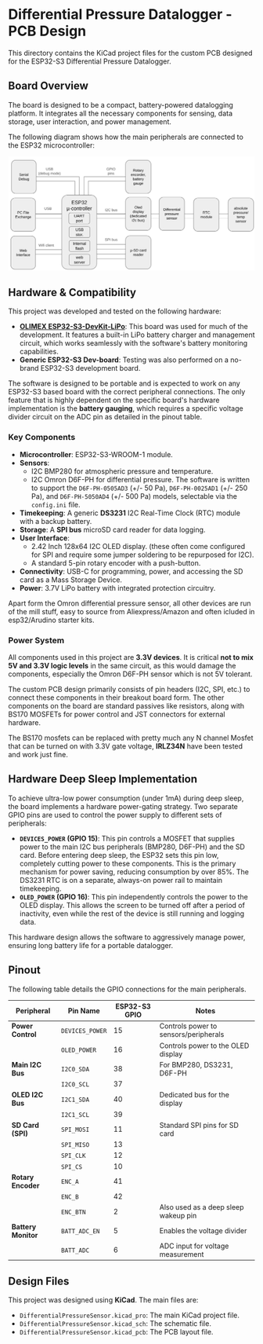 # Differential Pressure Datalogger - PCB Design

This directory contains the KiCad project files for the custom PCB designed for the ESP32-S3 Differential Pressure Datalogger.

## Board Overview

The board is designed to be a compact, battery-powered datalogging platform. It integrates all the necessary components for sensing, data storage, user interaction, and power management.

The following diagram shows how the main peripherals are connected to the ESP32 microcontroller:

![Overall Architecture](overall_arch.png)

## Hardware & Compatibility

This project was developed and tested on the following hardware:

*   **[OLIMEX ESP32-S3-DevKit-LiPo](https://github.com/OLIMEX/ESP32-S3-DevKit-LiPo)**: This board was used for much of the development. It features a built-in LiPo battery charger and management circuit, which works seamlessly with the software's battery monitoring capabilities.
*   **Generic ESP32-S3 Dev-board**: Testing was also performed on a no-brand ESP32-S3 development board.

The software is designed to be portable and is expected to work on any ESP32-S3 based board with the correct peripheral connections. The only feature that is highly dependent on the specific board's hardware implementation is the **battery gauging**, which requires a specific voltage divider circuit on the ADC pin as detailed in the pinout table.

### Key Components

*   **Microcontroller**: ESP32-S3-WROOM-1 module.
*   **Sensors**:
    *   I2C BMP280 for atmospheric pressure and temperature.
    *   I2C Omron D6F-PH for differential pressure. The software is written to support the `D6F-PH-0505AD3` (+/- 50 Pa), `D6F-PH-0025AD1` (+/- 250 Pa), and `D6F-PH-5050AD4` (+/- 500 Pa) models, selectable via the `config.ini` file.
*   **Timekeeping**: A generic **DS3231** I2C Real-Time Clock (RTC) module with a backup battery.
*   **Storage**: A **SPI bus** microSD card reader for data logging.
*   **User Interface**:
    *   2.42 Inch 128x64 I2C OLED display. (these often come configured for SPI and require some jumper soldering to be repurposed for I2C). 
    *   A standard 5-pin rotary encoder with a push-button.
*   **Connectivity**: USB-C for programming, power, and accessing the SD card as a Mass Storage Device.
*   **Power**: 3.7V LiPo battery with integrated protection circuitry. 

Apart form the Omron differential pressure sensor, all other devices are run of the mill stuff, easy to source from Aliexpress/Amazon and often icluded in esp32/Arudino starter kits. 

### Power System

All components used in this project are **3.3V devices**. It is critical **not to mix 5V and 3.3V logic levels** in the same circuit, as this would damage the components, especially the Omron D6F-PH sensor which is not 5V tolerant.

The custom PCB design primarily consists of pin headers (I2C, SPI, etc.) to connect these components in their breakout board form. The other components on the board are standard passives like resistors, along with BS170 MOSFETs for power control and JST connectors for external hardware.

The BS170 mosfets can be replaced with pretty much any N channel Mosfet that can be turned on with 3.3V gate voltage, **IRLZ34N** have been tested and work just fine.

## Hardware Deep Sleep Implementation

To achieve ultra-low power consumption (under 1mA) during deep sleep, the board implements a hardware power-gating strategy. Two separate GPIO pins are used to control the power supply to different sets of peripherals:

*   **`DEVICES_POWER` (GPIO 15)**: This pin controls a MOSFET that supplies power to the main I2C bus peripherals (BMP280, D6F-PH) and the SD card. Before entering deep sleep, the ESP32 sets this pin low, completely cutting power to these components. This is the primary mechanism for power saving, reducing consumption by over 85%. The DS3231 RTC is on a separate, always-on power rail to maintain timekeeping.
*   **`OLED_POWER` (GPIO 16)**: This pin independently controls the power to the OLED display. This allows the screen to be turned off after a period of inactivity, even while the rest of the device is still running and logging data.

This hardware design allows the software to aggressively manage power, ensuring long battery life for a portable datalogger.

## Pinout

The following table details the GPIO connections for the main peripherals.

| Peripheral              | Pin Name        | ESP32-S3 GPIO | Notes                               |
| ----------------------- | --------------- | ------------- | ----------------------------------- |
| **Power Control**       | `DEVICES_POWER` | 15            | Controls power to sensors/peripherals |
|                         | `OLED_POWER`    | 16            | Controls power to the OLED display    |
| **Main I2C Bus**        | `I2C0_SDA`      | 38            | For BMP280, DS3231, D6F-PH          |
|                         | `I2C0_SCL`      | 37            |                                     |
| **OLED I2C Bus**        | `I2C1_SDA`      | 40            | Dedicated bus for the display       |
|                         | `I2C1_SCL`      | 39            |                                     |
| **SD Card (SPI)**       | `SPI_MOSI`      | 11            | Standard SPI pins for SD card       |
|                         | `SPI_MISO`      | 13            |                                     |
|                         | `SPI_CLK`       | 12            |                                     |
|                         | `SPI_CS`        | 10            |                                     |
| **Rotary Encoder**      | `ENC_A`         | 41            |                                     |
|                         | `ENC_B`         | 42            |                                     |
|                         | `ENC_BTN`       | 2             | Also used as a deep sleep wakeup pin|
| **Battery Monitor**     | `BATT_ADC_EN`   | 5             | Enables the voltage divider         |
|                         | `BATT_ADC`      | 6             | ADC input for voltage measurement   |

## Design Files

This project was designed using **KiCad**. The main files are:

*   `DifferentialPressureSensor.kicad_pro`: The main KiCad project file.
*   `DifferentialPressureSensor.kicad_sch`: The schematic file.
*   `DifferentialPressureSensor.kicad_pcb`: The PCB layout file.
